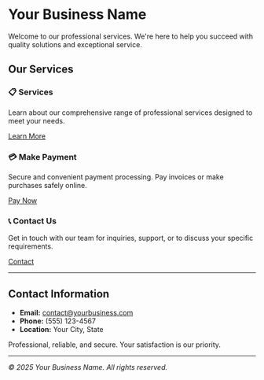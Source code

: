 # Your Business Name

Welcome to our professional services. We're here to help you succeed with quality solutions and exceptional service.

## Our Services

### 📋 Services
Learn about our comprehensive range of professional services designed to meet your needs.

[Learn More](#services)

### 💳 Make Payment
Secure and convenient payment processing. Pay invoices or make purchases safely online.

[Pay Now](#payment)

### 📞 Contact Us
Get in touch with our team for inquiries, support, or to discuss your specific requirements.

[Contact](#contact)

---

## Contact Information

- **Email:** contact@yourbusiness.com
- **Phone:** (555) 123-4567
- **Location:** Your City, State

Professional, reliable, and secure. Your satisfaction is our priority.

---

*© 2025 Your Business Name. All rights reserved.*
